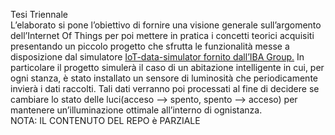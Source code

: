 Tesi Triennale <br />
L’elaborato si pone l’obiettivo di fornire una visione generale sull’argomento dell’Internet Of Things per poi mettere in pratica i concetti
teorici acquisiti presentando un piccolo progetto che sfrutta le funzionalità messe a disposizione dal simulatore [IoT-data-simulator fornito
dall’IBA Group.](https://github.com/IBA-Group-IT/IoT-data-simulator)
In particolare il progetto simulerà il caso di un abitazione intelligente in
cui, per ogni stanza, è stato installato un sensore di luminosità che periodicamente invierà i dati raccolti. Tali dati verranno poi processati al
fine di decidere se cambiare lo stato delle luci(acceso –> spento, spento
–> acceso) per mantenere un’illuminazione ottimale all’interno di ognistanza.<br />
NOTA: IL CONTENUTO DEL REPO è PARZIALE

